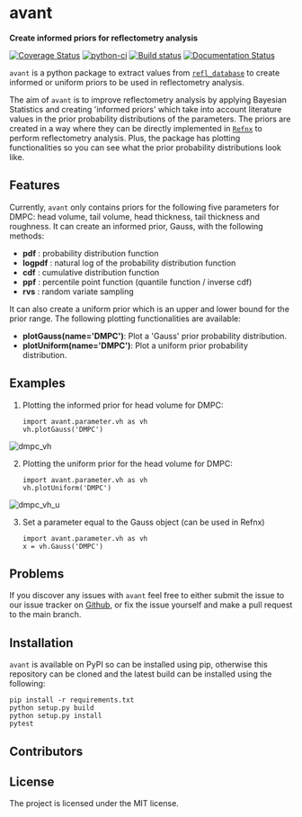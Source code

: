 # avant

**Create informed priors for reflectometry analysis**

[![Coverage Status](https://coveralls.io/repos/github/nf679/avant/badge.svg?branch=main)](https://coveralls.io/github/nf679/avant?branch=main)
[![python-ci](https://github.com/nf679/avant/actions/workflows/ci.yml/badge.svg)](https://github.com/nf679/avant/actions/workflows/ci.yml)
[![Build status](https://ci.appveyor.com/api/projects/status/78evhjkd9hj2lx72?svg=true)](https://ci.appveyor.com/project/nf679/avant)
[![Documentation Status](https://readthedocs.org/projects/avant/badge/?version=latest)](https://avant.readthedocs.io/en/latest/?badge=latest)



``avant`` is a python package to extract values from [``refl_database``](https://github.com/nf679/refl-database) to create informed or uniform priors to be used in reflectometry analysis.

The aim of ``avant`` is to improve reflectometry analysis by applying Bayesian Statistics and creating 'informed priors' which take into account literature values in the prior probability distributions of the parameters. The priors are created in a way where they can be directly implemented in [``Refnx``](https://refnx.readthedocs.io/en/latest) to perform reflectometry analysis. Plus, the package has plotting functionalities so you can see what the prior probability distributions look like. 

## Features

Currently, ``avant`` only contains priors for the following five parameters for DMPC: head volume, tail volume, head thickness, tail thickness and roughness. It can create an informed prior, Gauss, with the following methods:     

- **pdf** : probability distribution function
- **logpdf** : natural log of the probability distribution function
- **cdf** : cumulative distribution function
- **ppf** : percentile point function (quantile function  / inverse cdf)
- **rvs** : random variate sampling

It can also create a uniform prior which is an upper and lower bound for the prior range. The following plotting functionalities are available:

- **plotGauss(name='DMPC')**: Plot a 'Gauss' prior probability distribution. 
- **plotUniform(name='DMPC')**: Plot a uniform prior probability distribution.



## Examples

1. Plotting the informed prior for head volume for DMPC: 

       import avant.parameter.vh as vh
       vh.plotGauss('DMPC') 

![dmpc_vh](https://user-images.githubusercontent.com/53176345/124952482-30ed0080-e00c-11eb-80f7-f1265c9c4d6a.png)

2. Plotting the uniform prior for the head volume for DMPC:

       import avant.parameter.vh as vh
       vh.plotUniform('DMPC')

![dmpc_vh_u](https://user-images.githubusercontent.com/53176345/124953932-7bbb4800-e00d-11eb-8588-79e88b7f66c3.png)



3. Set a parameter equal to the Gauss object (can be used in Refnx) 

       import avant.parameter.vh as vh
       x = vh.Gauss('DMPC')

## Problems

If you discover any issues with ``avant`` feel free to either submit the issue to our issue tracker on [Github](https://github.com/nf679/avant), or fix the issue yourself and make a pull request to the main branch. 

## Installation 

``avant`` is available on PyPI so can be installed using pip, otherwise this repository can be cloned and the latest build can be installed using the following:

    pip install -r requirements.txt
    python setup.py build
    python setup.py install
    pytest


## Contributors


## License

The project is licensed under the MIT license.




       
